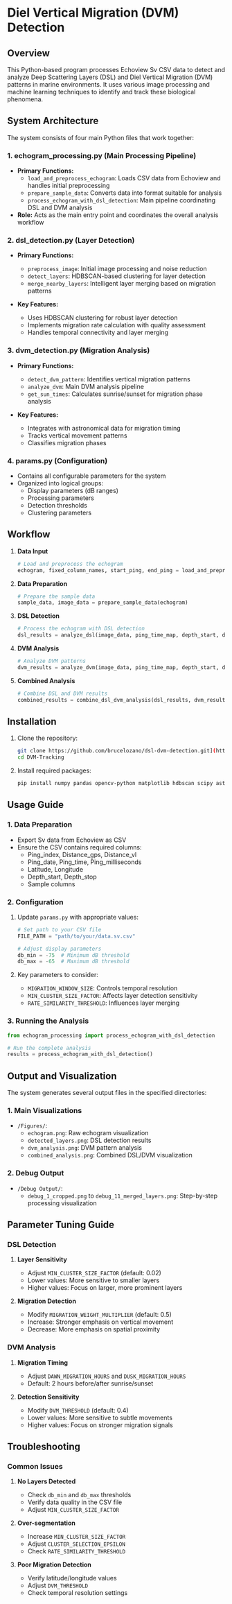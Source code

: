 # Diel Vertical Migration (DVM) Detection

## Overview
This Python-based program processes Echoview Sv CSV data to detect and analyze Deep Scattering Layers (DSL) and Diel Vertical Migration (DVM) patterns in marine environments. It uses various image processing and machine learning techniques to identify and track these biological phenomena.

## System Architecture
The system consists of four main Python files that work together:

### 1. echogram_processing.py (Main Processing Pipeline)
- **Primary Functions:**
  - `load_and_preprocess_echogram`: Loads CSV data from Echoview and handles initial preprocessing
  - `prepare_sample_data`: Converts data into format suitable for analysis
  - `process_echogram_with_dsl_detection`: Main pipeline coordinating DSL and DVM analysis
- **Role:** Acts as the main entry point and coordinates the overall analysis workflow

### 2. dsl_detection.py (Layer Detection)
- **Primary Functions:**
  - `preprocess_image`: Initial image processing and noise reduction
  - `detect_layers`: HDBSCAN-based clustering for layer detection
  - `merge_nearby_layers`: Intelligent layer merging based on migration patterns
  
- **Key Features:**
  - Uses HDBSCAN clustering for robust layer detection
  - Implements migration rate calculation with quality assessment
  - Handles temporal connectivity and layer merging

### 3. dvm_detection.py (Migration Analysis)
- **Primary Functions:**
  - `detect_dvm_pattern`: Identifies vertical migration patterns
  - `analyze_dvm`: Main DVM analysis pipeline
  - `get_sun_times`: Calculates sunrise/sunset for migration phase analysis
  
- **Key Features:**
  - Integrates with astronomical data for migration timing
  - Tracks vertical movement patterns
  - Classifies migration phases

### 4. params.py (Configuration)
- Contains all configurable parameters for the system
- Organized into logical groups:
  - Display parameters (dB ranges)
  - Processing parameters
  - Detection thresholds
  - Clustering parameters

## Workflow

1. **Data Input**
   ```python
   # Load and preprocess the echogram
   echogram, fixed_column_names, start_ping, end_ping = load_and_preprocess_echogram(FILE_PATH)
   ```

2. **Data Preparation**
   ```python
   # Prepare the sample data
   sample_data, image_data = prepare_sample_data(echogram)
   ```

3. **DSL Detection**
   ```python
   # Process the echogram with DSL detection
   dsl_results = analyze_dsl(image_data, ping_time_map, depth_start, depth_stop, total_depth)
   ```

4. **DVM Analysis**
   ```python
   # Analyze DVM patterns
   dvm_results = analyze_dvm(image_data, ping_time_map, depth_start, depth_stop, lat, lon)
   ```

5. **Combined Analysis**
   ```python
   # Combine DSL and DVM results
   combined_results = combine_dsl_dvm_analysis(dsl_results, dvm_results)
   ```

## Installation

1. Clone the repository:
   ```bash
   git clone https://github.com/brucelozano/dsl-dvm-detection.git](https://github.com/brucelozano/DVM-Tracking.git
   cd DVM-Tracking
   ```

2. Install required packages:
   ```bash
   pip install numpy pandas opencv-python matplotlib hdbscan scipy astral
   ```

## Usage Guide

### 1. Data Preparation
- Export Sv data from Echoview as CSV
- Ensure the CSV contains required columns:
  - Ping_index, Distance_gps, Distance_vl
  - Ping_date, Ping_time, Ping_milliseconds
  - Latitude, Longitude
  - Depth_start, Depth_stop
  - Sample columns

### 2. Configuration
1. Update `params.py` with appropriate values:
   ```python
   # Set path to your CSV file
   FILE_PATH = "path/to/your/data.sv.csv"
   
   # Adjust display parameters
   db_min = -75  # Minimum dB threshold
   db_max = -65  # Maximum dB threshold
   ```

2. Key parameters to consider:
   - `MIGRATION_WINDOW_SIZE`: Controls temporal resolution
   - `MIN_CLUSTER_SIZE_FACTOR`: Affects layer detection sensitivity
   - `RATE_SIMILARITY_THRESHOLD`: Influences layer merging

### 3. Running the Analysis
```python
from echogram_processing import process_echogram_with_dsl_detection

# Run the complete analysis
results = process_echogram_with_dsl_detection()
```

## Output and Visualization

The system generates several output files in the specified directories:

### 1. Main Visualizations
- `/Figures/`:
  - `echogram.png`: Raw echogram visualization
  - `detected_layers.png`: DSL detection results
  - `dvm_analysis.png`: DVM pattern analysis
  - `combined_analysis.png`: Combined DSL/DVM visualization

### 2. Debug Output
- `/Debug Output/`:
  - `debug_1_cropped.png` to `debug_11_merged_layers.png`: Step-by-step processing visualization

## Parameter Tuning Guide

### DSL Detection
1. **Layer Sensitivity**
   - Adjust `MIN_CLUSTER_SIZE_FACTOR` (default: 0.02)
   - Lower values: More sensitive to smaller layers
   - Higher values: Focus on larger, more prominent layers

2. **Migration Detection**
   - Modify `MIGRATION_WEIGHT_MULTIPLIER` (default: 0.5)
   - Increase: Stronger emphasis on vertical movement
   - Decrease: More emphasis on spatial proximity

### DVM Analysis
1. **Migration Timing**
   - Adjust `DAWN_MIGRATION_HOURS` and `DUSK_MIGRATION_HOURS`
   - Default: 2 hours before/after sunrise/sunset

2. **Detection Sensitivity**
   - Modify `DVM_THRESHOLD` (default: 0.4)
   - Lower values: More sensitive to subtle movements
   - Higher values: Focus on stronger migration signals

## Troubleshooting

### Common Issues

1. **No Layers Detected**
   - Check `db_min` and `db_max` thresholds
   - Verify data quality in the CSV file
   - Adjust `MIN_CLUSTER_SIZE_FACTOR`

2. **Over-segmentation**
   - Increase `MIN_CLUSTER_SIZE_FACTOR`
   - Adjust `CLUSTER_SELECTION_EPSILON`
   - Check `RATE_SIMILARITY_THRESHOLD`

3. **Poor Migration Detection**
   - Verify latitude/longitude values
   - Adjust `DVM_THRESHOLD`
   - Check temporal resolution settings
